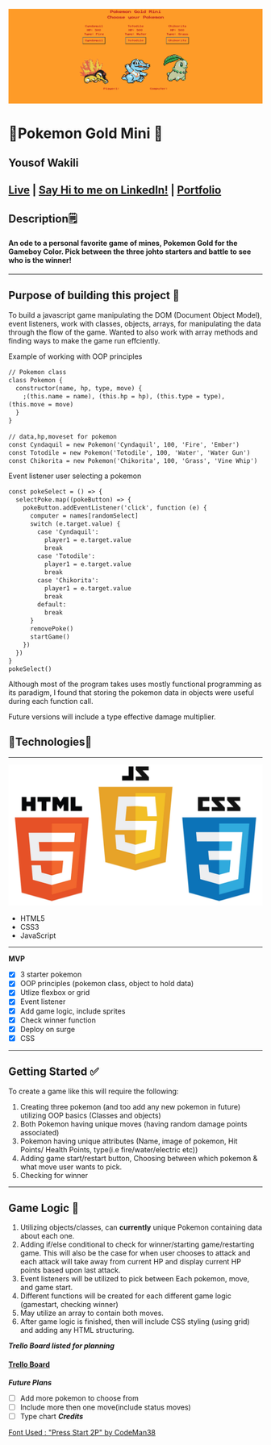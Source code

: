 ![Pokemon-Gold-Mini picture](./images/screenshot.png)

# 🌟Pokemon Gold Mini 🌟

## Yousof Wakili

## [**Live**](http://pokemongoldmini.surge.sh/) **|** [**Say Hi to me on LinkedIn!**](https://www.linkedin.com/in/youseffect/) **|** [**Portfolio**](https://youseffect.com/)

## Description🗒

#### An ode to a personal favorite game of mines, Pokemon Gold for the Gameboy Color. Pick between the three johto starters and battle to see who is the winner!

---

## Purpose of building this project 🤔

To build a javascript game manipulating the DOM (Document Object Model), event listeners, work with classes, objects, arrays, for manipulating the data through the flow of the game. Wanted to also work with array methods and finding ways to make the game run effciently.

Example of working with OOP principles

```
// Pokemon class
class Pokemon {
  constructor(name, hp, type, move) {
    ;(this.name = name), (this.hp = hp), (this.type = type), (this.move = move)
  }
}

// data,hp,moveset for pokemon
const Cyndaquil = new Pokemon('Cyndaquil', 100, 'Fire', 'Ember')
const Totodile = new Pokemon('Totodile', 100, 'Water', 'Water Gun')
const Chikorita = new Pokemon('Chikorita', 100, 'Grass', 'Vine Whip')
```

Event listener user selecting a pokemon

```
const pokeSelect = () => {
  selectPoke.map((pokeButton) => {
    pokeButton.addEventListener('click', function (e) {
      computer = names[randomSelect]
      switch (e.target.value) {
        case 'Cyndaquil':
          player1 = e.target.value
          break
        case 'Totodile':
          player1 = e.target.value
          break
        case 'Chikorita':
          player1 = e.target.value
          break
        default:
          break
      }
      removePoke()
      startGame()
    })
  })
}
pokeSelect()
```

Although most of the program takes uses mostly functional programming as its paradigm, I found that storing the pokemon data in objects were useful during each function call.

Future versions will include a type effective damage multiplier.

## 🌟Technologies🌟

---

![Page 1](./images/html.jpeg)

- HTML5
- CSS3
- JavaScript

---

**MVP**

- [x] 3 starter pokemon
- [x] OOP principles (pokemon class, object to hold data)
- [x] Utlize flexbox or grid
- [x] Event listener
- [x] Add game logic, include sprites
- [x] Check winner function
- [x] Deploy on surge
- [x] CSS

---

## **Getting Started** ✅

To create a game like this will require the following:

1. Creating three pokemon (and too add any new pokemon in future) utilizing OOP basics (Classes and objects)
2. Both Pokemon having unique moves (having random damage points associated)
3. Pokemon having unique attributes (Name, image of pokemon, Hit Points/ Health Points, type(i.e fire/water/electric etc))
4. Adding game start/restart button, Choosing between which pokemon & what move user wants to pick.
5. Checking for winner

---

## **Game Logic** 🤔

1. Utilizing objects/classes, can **currently** unique Pokemon containing data about each one.
2. Adding if/else conditional to check for winner/starting game/restarting game. This will also be the case for when user chooses to attack and each attack will take away from current HP and display current HP points based upon last attack.
3. Event listeners will be utilized to pick between Each pokemon, move, and game start.
4. Different functions will be created for each different game logic (gamestart, checking winner)
5. May utilize an array to contain both moves.
6. After game logic is finished, then will include CSS styling (using grid) and adding any HTML structuring.

**_Trello Board listed for planning_**

#### [Trello Board](https://trello.com/b/7Ojd8AR1/pokemon-mini)

**_Future Plans_**

- [ ] Add more pokemon to choose from
- [ ] Include more then one move(include status moves)
- [ ] Type chart
      **_Credits_**

[Font Used : "Press Start 2P" by CodeMan38](https://fonts.google.com/specimen/Press+Start+2P)
